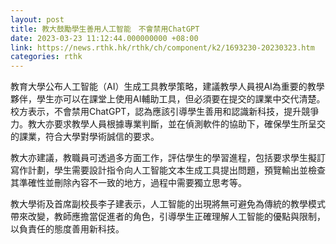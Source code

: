 ```yaml
---
layout: post
title: 教大鼓勵學生善用人工智能　不會禁用ChatGPT
date: 2023-03-23 11:12:44.000000000 +08:00
link: https://news.rthk.hk/rthk/ch/component/k2/1693230-20230323.htm
categories: rthk
---
```


教育大學公布人工智能（AI）生成工具教學策略，建議教學人員視AI為重要的教學夥伴，學生亦可以在課堂上使用AI輔助工具，但必須要在提交的課業中交代清楚。校方表示，不會禁用ChatGPT，認為應該引導學生善用和認識新科技，提升競爭力。教大亦要求教學人員根據專業判斷，並在偵測軟件的協助下，確保學生所呈交的課業，符合大學對學術誠信的要求。

教大亦建議，教職員可透過多方面工作，評估學生的學習進程，包括要求學生擬訂寫作計劃，學生需要設計指令向人工智能文本生成工具提出問題，預覽輸出並檢查其準確性並刪除內容不一致的地方，過程中需要獨立思考等。

教大學術及首席副校長李子建表示，人工智能的出現將無可避免為傳統的教學模式帶來改變，教師應擔當促進者的角色，引導學生正確理解人工智能的優點與限制，以負責任的態度善用新科技。
